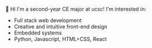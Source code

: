 👋 Hi I'm a second-year CE major at ucsc!
I'm interested in:
- Full stack web development
- Creative and intuitive front-end design
- Embedded systems
- Python, Javascript, HTML+CSS, React


<!---
rtopr/rtopr is a ✨ special ✨ repository because its `README.md` (this file) appears on your GitHub profile.
You can click the Preview link to take a look at your changes.
--->
